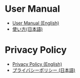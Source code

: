 # User Manual
- [User Manual (English)](https://shtoba.github.io/lapstat/en/Manual)
- [使い方(日本語)](https://shtoba.github.io/lapstat/jp/Manual)

# Privacy Policy
- [Privacy Policy (English)](https://shtoba.github.io/lapstat/en/PrivacyPolicy)
- [プライバシーポリシー (日本語)](https://shtoba.github.io/lapstat/jp/PrivacyPolicy)
